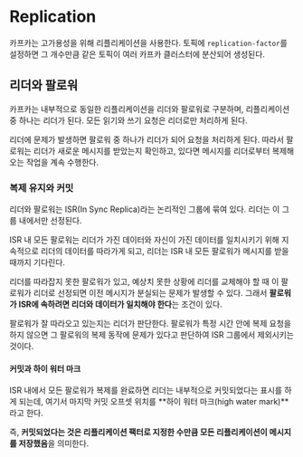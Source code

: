 # Replication

카프카는 고가용성을 위해 리플리케이션을 사용한다. 토픽에 `replication-factor`를 설정하면 그 개수만큼 같은 토픽이 여러 카프카 클러스터에 분산되어 생성된다.

## 리더와 팔로워

카프카는 내부적으로 동일한 리플리케이션을 리더와 팔로워로 구분하며, 리플리케이션 중 하나는 리더가 된다. 모든 읽기와 쓰기 요청은 리더로만 처리하게 된다. 

리더에 문제가 발생하면 팔로워 중 하나가 리더가 되어 요청을 처리하게 된다. 따라서 팔로워는 리더가 새로운 메시지를 받았는지 확인하고, 있다면 메시지를 리더로부터 복제해오는 작업을 계속 수행한다.

### 복제 유지와 커밋

리더와 팔로워는 ISR(In Sync Replica)라는 논리적인 그룹에 묶여 있다. 리더는 이 그룹 내에서만 선정된다. 

ISR 내 모든 팔로워는 리더가 가진 데이터와 자신이 가진 데이터를 일치시키기 위해 지속적으로 리더의 데이터를 따라가게 되고, 리더는 ISR 내 모든 팔로워가 메시지를 받을 때까지 기다린다. 

리더를 따라잡지 못한 팔로워가 있고, 예상치 못한 상황에 리더를 교체해야 할 때 이 팔로워가 리더로 선정되면 이전 메시지가 분실되는 문제가 발생할 수 있다. 그래서 **팔로워가 ISR에 속하려면 리더와 데이터가 일치해야 한다**는 조건이 있다. 

팔로워가 잘 따라오고 있는지는 리더가 판단한다. 팔로워가 특정 시간 안에 복제 요청을 하지 않으면 그 팔로워의 복제 동작에 문제가 있다고 판단하여 ISR 그룹에서 제외시키는 것이다. 

#### 커밋과 하이 워터 마크

ISR 내에서 모든 팔로워가 복제를 완료하면 리더는 내부적으로 커밋되었다는 표시를 하게 되는데, 여기서 마지막 커밋 오프셋 위치를 **하이 워터 마크(high water mark)**라고 한다. 

즉, **커밋되었다는 것은 리플리케이션 팩터로 지정한 수만큼 모든 리플리케이션이 메시지를 저장했음**을 의미한다. 

